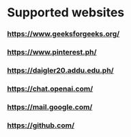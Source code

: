 # Supported websites
### https://www.geeksforgeeks.org/
### https://www.pinterest.ph/
### https://daigler20.addu.edu.ph/
### https://chat.openai.com/
### https://mail.google.com/
### https://github.com/
